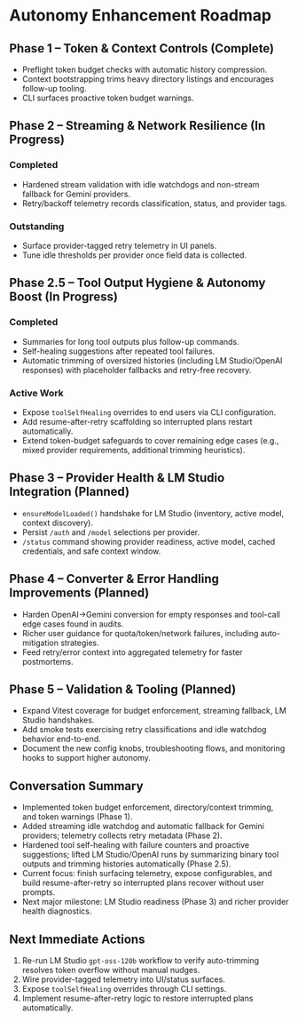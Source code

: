 # Autonomy Enhancement Roadmap

## Phase 1 – Token & Context Controls (Complete)

- Preflight token budget checks with automatic history compression.
- Context bootstrapping trims heavy directory listings and encourages follow-up tooling.
- CLI surfaces proactive token budget warnings.

## Phase 2 – Streaming & Network Resilience (In Progress)

### Completed

- Hardened stream validation with idle watchdogs and non-stream fallback for Gemini providers.
- Retry/backoff telemetry records classification, status, and provider tags.

### Outstanding

- Surface provider-tagged retry telemetry in UI panels.
- Tune idle thresholds per provider once field data is collected.

## Phase 2.5 – Tool Output Hygiene & Autonomy Boost (In Progress)

### Completed

- Summaries for long tool outputs plus follow-up commands.
- Self-healing suggestions after repeated tool failures.
- Automatic trimming of oversized histories (including LM Studio/OpenAI responses) with placeholder fallbacks and retry-free recovery.

### Active Work

- Expose `toolSelfHealing` overrides to end users via CLI configuration.
- Add resume-after-retry scaffolding so interrupted plans restart automatically.
- Extend token-budget safeguards to cover remaining edge cases (e.g., mixed provider requirements, additional trimming heuristics).

## Phase 3 – Provider Health & LM Studio Integration (Planned)

- `ensureModelLoaded()` handshake for LM Studio (inventory, active model, context discovery).
- Persist `/auth` and `/model` selections per provider.
- `/status` command showing provider readiness, active model, cached credentials, and safe context window.

## Phase 4 – Converter & Error Handling Improvements (Planned)

- Harden OpenAI→Gemini conversion for empty responses and tool-call edge cases found in audits.
- Richer user guidance for quota/token/network failures, including auto-mitigation strategies.
- Feed retry/error context into aggregated telemetry for faster postmortems.

## Phase 5 – Validation & Tooling (Planned)

- Expand Vitest coverage for budget enforcement, streaming fallback, LM Studio handshakes.
- Add smoke tests exercising retry classifications and idle watchdog behavior end-to-end.
- Document the new config knobs, troubleshooting flows, and monitoring hooks to support higher autonomy.

## Conversation Summary

- Implemented token budget enforcement, directory/context trimming, and token warnings (Phase 1).
- Added streaming idle watchdog and automatic fallback for Gemini providers; telemetry collects retry metadata (Phase 2).
- Hardened tool self-healing with failure counters and proactive suggestions; lifted LM Studio/OpenAI runs by summarizing binary tool outputs and trimming histories automatically (Phase 2.5).
- Current focus: finish surfacing telemetry, expose configurables, and build resume-after-retry so interrupted plans recover without user prompts.
- Next major milestone: LM Studio readiness (Phase 3) and richer provider health diagnostics.

## Next Immediate Actions

1. Re-run LM Studio `gpt-oss-120b` workflow to verify auto-trimming resolves token overflow without manual nudges.
2. Wire provider-tagged telemetry into UI/status surfaces.
3. Expose `toolSelfHealing` overrides through CLI settings.
4. Implement resume-after-retry logic to restore interrupted plans automatically.
